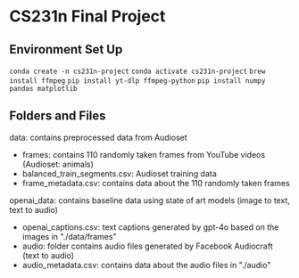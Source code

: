 # CS231n Final Project

## Environment Set Up
`conda create -n cs231n-project`
`conda activate cs231n-project`
`brew install ffmpeg`
`pip install yt-dlp ffmpeg-python`
`pip install numpy pandas matplotlib`

## Folders and Files
data: contains preprocessed data from Audioset
- frames: contains 110 randomly taken frames from YouTube videos (Audioset: animals)
- balanced_train_segments.csv: Audioset training data
- frame_metadata.csv: contains data about the 110 randomly taken frames

openai_data: contains baseline data using state of art models (image to text, text to audio)
- openai_captions.csv: text captions generated by gpt-4o based on the images in "./data/frames"
- audio: folder contains audio files generated by Facebook Audiocraft (text to audio)
- audio_metadata.csv: contains data about the audio files in "./audio"
